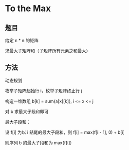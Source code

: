 # To the Max

## 题目

给定 n * n 的矩阵

求最大子矩阵和（子矩阵所有元素之和最大）


## 方法

动态规划

枚举子矩阵起始行 i，枚举子矩阵终止行 j

构造一维数组 b[k] = sum{a[x][k]}, i <= x <= j

对 b 求最大子段和即可

最大子段和：

设 f[i] 为以 i 结尾的最大子段和，则 f[i] = max(f[i - 1], 0) + b[i]

则序列 b 的最大子段和为 max{f[i]}
